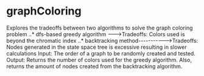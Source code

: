 graphColoring
=============

Explores the tradeoffs between two algorithms to solve the graph coloring problem
   ..* dfs-based greedy algorithm --->Tradeoffs: Colors used is beyond the chromatic index
   ..* backtracking method----------->Tradeoffs: Nodes generated in the state space tree is excessive
                                                resulting in slower calculations
Input:  The order of a graph to be randomly created and tested.
Output: Returns the number of colors used for the greedy algorithm.
        Also, returns the amount of nodes created from the backtracking algorithm.

